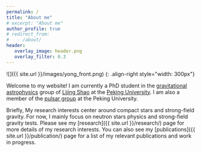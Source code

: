 ```yaml
---
permalink: /
title: "About me"
# excerpt: "About me"
author_profile: true
# redirect_from: 
#   - /about/
header:
   overlay_image: header.png
   overlay_filter: 0.3
---
```


![]({{ site.url }}/images/yong_front.png)
{: .align-right style="width: 300px"} 

Welcome to my website! I am currently a PhD student in the [gravitational astrophysics](https://kiaagravity.github.io/about/) group 
of [Lijing Shao](http://friendshao.github.io/about/) at the [Peking University](https://english.pku.edu.cn/). I am also a member of the [pulsar group](https://psr.pku.edu.cn/) at the Peking University.

Briefly, My research interests center around compact stars and strong-field gravity. 
For now, I mainly focus on neutron stars physics and strong-field gravity tests.
Please see my [research]({{ site.url }}/research/) page for more
details of my research interests. You can also see my
[publications]({{ site.url }}/publication/) page for a list of my relevant
publications and work in progress. 




